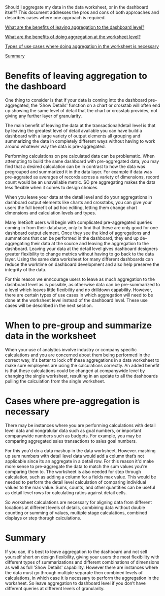 Should I aggregate my data in the data worksheet, or in the dashboard itself? This document addresses the pros and cons of both approaches and describes cases where one approach is required.

[What are the benefits of leaving aggregation to the dashboard level?](#dash)

[What are the benefits of doing aggregation at the worksheet level?](#work)

[Types of use cases where doing aggregation in the worksheet is necessary](#work2)

[Summary](#sum)

# Benefits of leaving aggregation to the dashboard <a name="dash"></a>

One thing to consider is that if your data is coming into the dashboard pre-aggregated, the 'Show Details' function on a chart or crosstab will often end up showing the same level of detail that the chart or crosstab provides, not giving any further layer of granularity.

The main benefit of leaving the data at the transactional/detail level is that by leaving the greatest level of detail available you can have build a dashboard with a large variety of output elements all grouping and summarizing the data in completely different ways without having to work around whatever way the data is pre-aggregated.

Performing calculations on pre calculated data can be problematic. When attempting to build the same dashboard with pre-aggregated data, you may find that a desired calculation can be in contrast to how the data was pregrouped and summarized it in the data layer.  For example if data was pre-aggrated as averages of records across a variety of dimensions, record count would be an unavailable metric. SO pre aggregating makes the data less flexible when it comes to design choices.  


When you leave your data at the detail level and do your aggregations in dashboard output elements like charts and crosstabs, you can give your users the full benefit of ad hoc editing, letting them change chart dimensions and calculation levels and types.

Many InetSoft users will begin with complicated pre-aggregated queries coming in from their database, only to find that these are only good for one dashboard output element. Once they see the kind of aggregations and summations that can be performed in the dashboard, they end up de-aggregating their data at the source and leaving the aggregation to the dashboard. Leaving your data at the detail level gives dashboard designers greater flexibility to change metrics without having to go back to the data layer.  Using the same data worksheet for many different dashboards can reduce the worktime on dashboard development and also help preserve the integrity of the data.



For this reason we enncourage users to leave as much aggregation to the dashboard level as is possible, as otherwise data can be pre-summarized to a level which leaves little flexibility and no drilldown capability. However, there are certain types of use cases in which aggregation will need to be done at the worksheet level instead of the dashboard level. These use cases will be described in the next section.

# When to pre-group and summarize data in the worksheet <a name="work"></a>

When your use of analytics involve industry or company specific calculations and you are concerned about them being performed in the correct way, it's better to lock off these aggregations in  a data worksheet to make sure employees are using the calculations correctly. An added benefit is that these calculations could be changed at companywide level by changing the single worksheet, resulting in an update to all the dashboards pulling the calculation from the single worksheet.

# Cases where pre-aggregation is necessary <a name="work2"></a>
There may be instances where you are performing calculations with detail level data and nongralular data such as goal numbers, or important companywide numbers such as budgets.  For example, you may be comparing aggregated sales transactions to sales goal numbers.

For this you'd do a data mashup in the data worksheet. However. mashing up sum numbers with detail level data  would add a column that’s not applicable since its an aggregate in a detail row. For this reason it'd make more sense to pre-aggregate the data to match the sum values you're comparing them to.
The worksheet is also needed for step through calculation, such as adding a column for a fields max value. This would be needed to perform the detail level calculation of comparing individual values to the max value. Sums, counts, and other quantities can be useful as detail level rows for calculating ratios against detail cells.

So worksheet calculations are necessary for aligning data from different locations at different levels of details, combining data without double counting or summing of values, multiple stage calculations, combined displays or step thorugh calculations.

# Summary <a name="sum"></a>


If you can, it's best to leave aggregation to the dashboard and not sell yourself short on design flexibility,  giving your users the most flexibility with different types of summarizations and different combinations of dimensions as well as full 'Show Details' capability.  However there are instances where the data must go through multiple separate then combined levels of calculations, in which case it is necessary to perform the aggregation in the worksheet. So leave aggregation to dashboard level if you don’t have different  queries at different levels of granularity.


